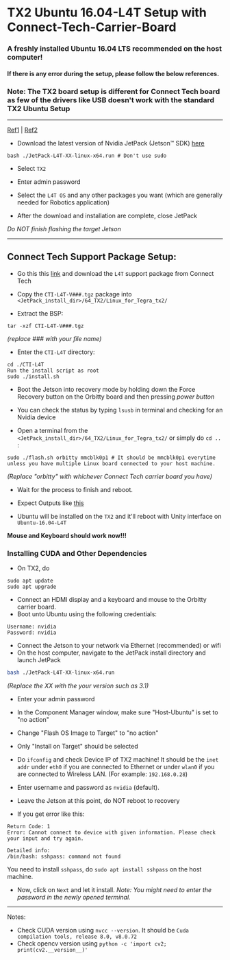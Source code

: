 # TX2 Ubuntu 16.04-L4T Setup with Connect-Tech-Carrier-Board

### A freshly installed Ubuntu 16.04 LTS recommended on the host computer!
#### If there is any error during the setup, please follow the below references.

### Note: The TX2 board setup is different for Connect Tech board as few of the drivers like USB doesn't work with the standard TX2 Ubuntu Setup

***
[Ref1](https://github.com/chahatdeep/ubuntu-for-robotics/blob/master/Nvidia-TX2-JetPack-setup/Flashing-and-Setup-Guide-for-a-Connect-Tech-Carrier-Board.md) | 
[Ref2](https://github.com/chahatdeep/ubuntu-for-robotics/blob/master/Nvidia-TX2-JetPack-setup/default.md)

- Download the latest version of Nvidia JetPack (Jetson™ SDK) [here](https://developer.nvidia.com/embedded/jetpack)

```
bash ./JetPack-L4T-XX-linux-x64.run # Don't use sudo
```

- Select `TX2`

- Enter admin password

- Select the `L4T OS` and any other packages you want (which are generally needed for Robotics application)

- After the download and installation are complete, close JetPack

*Do NOT finish flashing the target Jetson*

<!-- - Kill Jetson Installer once you see this: -->

<!-- --[Image]-- -->

***


## Connect Tech Support Package Setup:
- Go this this [link](http://connecttech.com/product/orbitty-carrier-for-nvidia-jetson-tx2-tx1/) and download the `L4T` support package from Connect Tech
- Copy the `CTI-L4T-V###.tgz` package into `<JetPack_install_dir>/64_TX2/Linux_for_Tegra_tx2/`

- Extract the BSP:
```
tar -xzf CTI-L4T-V###.tgz
```
*(replace ### with your file name)*

- Enter the `CTI-L4T` directory:
```
cd ./CTI-L4T
Run the install script as root
sudo ./install.sh
```

- Boot the Jetson into recovery mode by holding down the Force Recovery button on the Orbitty board and then pressing *power button*

- You can check the status by typing `lsusb` in terminal and checking for an Nvidia device

- Open a terminal from the `<JetPack_install_dir>/64_TX2/Linux_for_Tegra_tx2/` or simply do `cd ..` :

```
sudo ./flash.sh orbitty mmcblk0p1 # It should be mmcblk0p1 everytime unless you have multiple Linux board connected to your host machine.
```
*(Replace "orbitty" with whichever Connect Tech carrier board you have)*

- Wait for the process to finish and reboot.

- Expect Outputs like [this](https://github.com/chahatdeep/ubuntu-for-robotics/blob/master/Nvidia-TX2-JetPack-setup/Terminal-Output.md)

- Ubuntu will be installed on the `TX2` and it'll reboot with Unity interface on `Ubuntu-16.04-L4T`

**Mouse and Keyboard should work now!!!**

### Installing CUDA and Other Dependencies

- On TX2, do 
```
sudo apt update
sudo apt upgrade
```

- Connect an HDMI display and a keyboard and mouse to the Orbitty carrier board.
- Boot unto Ubuntu using the following credentials:
```
Username: nvidia
Password: nvidia
```
- Connect the Jetson to your network via Ethernet (recommended) or wifi
- On the host computer, navigate to the JetPack install directory and launch JetPack
```sh
bash ./JetPack-L4T-XX-linux-x64.run
```
*(Replace the XX with the your version such as 3.1)*

- Enter your admin password

- In the Component Manager window, make sure "Host-Ubuntu" is set to "no action"

- Change "Flash OS Image to Target" to "no action"

- Only "Install on Target" should be selected 

<!-- --[Image here]-- -->

- Do `ifconfig` and check Device IP of TX2 machine! It should be the `inet addr` under `eth0` if you are connected to Ethernet or under `wlan0` if you are connected to Wireless LAN. (For example: `192.168.0.28`)
- Enter username and password as `nvidia` (default).
- Leave the Jetson at this point, do NOT reboot to recovery


- If you get error like this:
```
Return Code: 1
Error: Cannot connect to device with given information. Please check your input and try again.

Detailed info: 
/bin/bash: sshpass: command not found
```
You need to install `sshpass`, do `sudo apt install sshpass` on the host machine.

- Now, click on `Next` and let it install.
*Note: You might need to enter the password in the newly opened terminal.*


***

Notes: 

- Check CUDA version using `nvcc --version`. It should be `Cuda compilation tools, release 8.0, v8.0.72`
- Check opencv version using `python -c 'import cv2; print(cv2.__version__)'`

